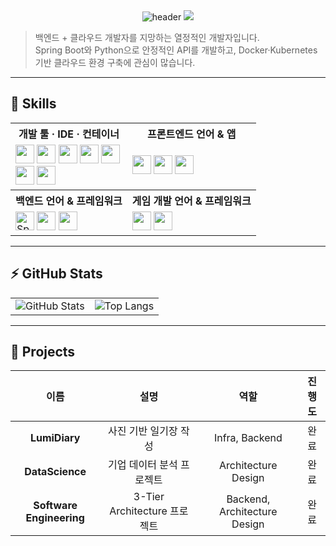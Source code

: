<div align="center">
  <img 
    src="https://capsule-render.vercel.app/api?type=venom&color=random&height=300&section=header&text=Hi%2C%20I%27m%20YoungDu&fontSize=80&textColor=FFFFFF" 
    alt="header" 
  />
  <img src="https://capsule-render.vercel.app/api?type=venom&text=Hi%2C%20I%27m%20YoungDu&fontSize=80" />
</div>


> 백엔드 + 클라우드 개발자를 지망하는 열정적인 개발자입니다.  
> Spring Boot와 Python으로 안정적인 API를 개발하고, Docker·Kubernetes 기반 클라우드 환경 구축에 관심이 많습니다.

---

## 🧰 Skills

<table>
  <tr>
    <th>개발 툴 · IDE · 컨테이너</th>
    <th>프론트엔드 언어 & 앱</th>
  </tr>
  <tr>
    <td>
      <img src="https://cdn.jsdelivr.net/gh/devicons/devicon/icons/vscode/vscode-original.svg" width="30"/>  
      <img src="https://cdn.jsdelivr.net/gh/devicons/devicon/icons/intellij/intellij-original.svg" width="30"/>  
      <img src="https://cdn.jsdelivr.net/gh/devicons/devicon/icons/github/github-original.svg" width="30"/>  
      <img src="https://cdn.jsdelivr.net/gh/devicons/devicon/icons/git/git-original.svg" width="30"/>  
      <img src="https://cdn.jsdelivr.net/npm/simple-icons@v7/icons/gitkraken.svg" width="30"/><br/>
      <img src="https://cdn.jsdelivr.net/gh/devicons/devicon/icons/docker/docker-original.svg" width="30"/>
      <img src="https://cdn.jsdelivr.net/gh/devicons/devicon/icons/kubernetes/kubernetes-original.svg" width="30"/>
    </td>
    <td>
      <img src="https://cdn.jsdelivr.net/gh/devicons/devicon/icons/html5/html5-original.svg" width="30"/>  
      <img src="https://cdn.jsdelivr.net/gh/devicons/devicon/icons/javascript/javascript-original.svg" width="30"/>  
      <img src="https://cdn.jsdelivr.net/gh/devicons/devicon/icons/css3/css3-original.svg" width="30"/>
    </td>
  </tr>
  <tr>
    <th>백엔드 언어 & 프레임워크</th>
    <th>게임 개발 언어 & 프레임워크</th>
  </tr>
  <tr>
    <td>
      <img src="https://cdn.jsdelivr.net/gh/devicons/devicon/icons/spring/spring-original.svg" width="30" alt="Spring" />
      <img src="https://cdn.jsdelivr.net/gh/devicons/devicon/icons/java/java-original.svg" width="30"/>  
      <img src="https://cdn.jsdelivr.net/gh/devicons/devicon/icons/python/python-original.svg" width="30"/>
    </td>
    <td>
      <img src="https://cdn.jsdelivr.net/gh/devicons/devicon/icons/lua/lua-original.svg" width="30"/>  
      <img src="https://cdn.jsdelivr.net/gh/devicons/devicon/icons/unity/unity-original.svg" width="30"/>
    </td>
  </tr>
</table>

---

## ⚡ GitHub Stats

<div align="center">

<table>
  <tr>
    <td align="center">
      <img src="https://github-readme-stats.vercel.app/api?username=ydking0911&show_icons=true&show_rank=true&theme=gruvbox" alt="GitHub Stats" />
    </td>
    <td align="center">
      <img src="https://github-readme-stats.vercel.app/api/top-langs/?username=ydking0911&layout=compact&theme=gruvbox" alt="Top Langs" />
    </td>
  </tr>
</table>

</div>

---

## 📂 Projects

| 이름               | 설명                             | 역할      | 진행도   |
| :----------------: | :-------------------------------: | :-------: | :------: |
| **LumiDiary**         | 사진 기반 일기장 작성       | Infra, Backend        | 완료 |
| **DataScience**   | 기업 데이터 분석 프로젝트            | Architecture Design   | 완료 |
| **Software Engineering**  | 3-Tier Architecture 프로젝트         | Backend, Architecture Design   | 완료 |

</div>
